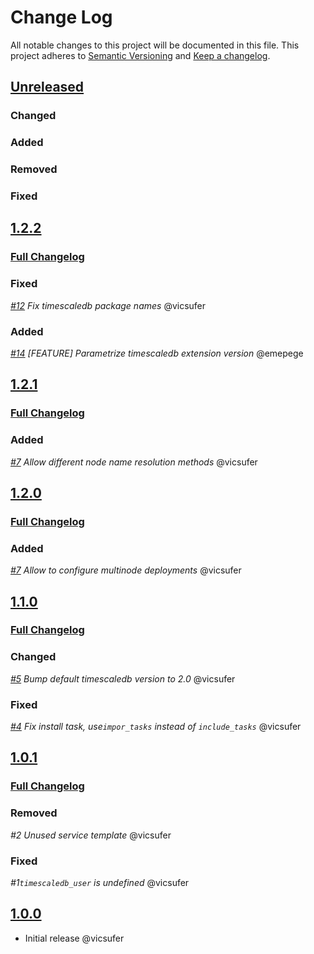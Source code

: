 # Change Log

All notable changes to this project will be documented in this file.
This project adheres to [Semantic Versioning](http://semver.org/) and [Keep a changelog](https://github.com/olivierlacan/keep-a-changelog).

## [Unreleased](https://github.com/idealista/timescaledb_role/tree/develop)
### Changed
### Added
### Removed
### Fixed

## [1.2.2](https://github.com/idealista/timescaledb_role/tree/1.2.2)
### [Full Changelog](https://github.com/idealista/timescaledb_role/compare/1.2.1...1.2.2)
### Fixed
*[#12](https://github.com/idealista/timescaledb_role/issue/12) Fix timescaledb package names* @vicsufer
### Added
*[#14](https://github.com/idealista/timescaledb_role/issues/14) [FEATURE] Parametrize timescaledb extension version* @emepege

## [1.2.1](https://github.com/idealista/timescaledb_role/tree/1.2.1)
### [Full Changelog](https://github.com/idealista/timescaledb_role/compare/1.2.0...1.2.1)
### Added
 *[#7](https://github.com/idealista/timescaledb_role/issue/7) Allow different node name resolution methods* @vicsufer
 
## [1.2.0](https://github.com/idealista/timescaledb_role/tree/1.2.0)
### [Full Changelog](https://github.com/idealista/timescaledb_role/compare/1.1.0...1.2.0)
### Added
 *[#7](https://github.com/idealista/timescaledb_role/issue/7) Allow to configure multinode deployments* @vicsufer

## [1.1.0](https://github.com/idealista/timescaledb_role/tree/1.1.0)
### [Full Changelog](https://github.com/idealista/timescaledb_role/compare/1.0.1...1.1.0)
### Changed
 *[#5](https://github.com/idealista/timescaledb_role/pull/5) Bump default timescaledb version to 2.0* @vicsufer
### Fixed
 *[#4](https://github.com/idealista/timescaledb_role/pull/4) Fix install task, use`impor_tasks` instead of `include_tasks`* @vicsufer

## [1.0.1](https://github.com/idealista/timescaledb_role/tree/1.0.1)
### [Full Changelog](https://github.com/idealista/timescaledb_role/compare/1.0.0...1.0.1)
### Removed
 *#2 Unused service template* @vicsufer
### Fixed
 *#1`timescaledb_user` is undefined* @vicsufer

## [1.0.0](https://github.com/idealista/timescaledb_role/tree/1.0.0)
- Initial release @vicsufer
